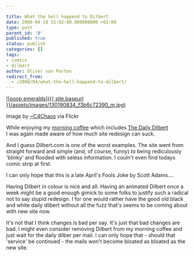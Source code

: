 ```yaml
---

title: What the hell happend to Dilbert
date: 2008-04-18 15:02:00.000000000 +02:00
type: post
parent_id: '0'
published: true
status: publish
categories: []
tags:
- comics
- dilbert
author: Oliver van Porten
redirect_from:
  - /2008/04/what-the-hell-happend-to-dilbert/
---
```

[![poop emeralds]({{ site.baseurl }}/assets/images/130190834_f3b6c72390_m.jpg)](http://www.flickr.com/photos/37996594423@N01/130190834)

Image by [~C4Chaos](http://www.flickr.com/photos/37996594423@N01/130190834) via Flickr

While enjoying my [morning coffee](http://www.shaneliesegang.com/projects/coffee.php) which includes [The Daily Dilbert](http://www.dilbert.com/)  
I was again made aware of how much site redesign can suck.

And I guess Dilbert.com is one of the worst examples. The site went from straight forward and simple (and, of course, funny) to being rediculously 'blinky' and flooded with seless information. I couln't even find todays comic strip at first.

I can only hope that this is a late April's Fools Joke by Scott Adams....

Having Dilbert in colour is nice and all. Having an animated Dilbert once a week might be a good enough gimick to some folks to justify such a radical not to say stupid redesign. I for one would rather have the good old black and white daily dilbert without all the fuzz that's seems to be coming about with new site now.

It's not that I think changes is bad per say. It's just that bad changes are bad. I might even consider removing Dilbert from my morning coffee and just wait for the daily dilber per mail. I can only hope that - should that 'service' be continued - the mails won't become bloated as bloated as the new site.
